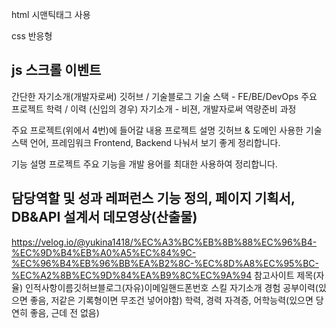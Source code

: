 html
시맨틱태그 사용

css
반응형

js
스크롤 이벤트
-----------------------------------------
간단한 자기소개(개발자로써)
깃허브 / 기술블로그
기술 스택 - FE/BE/DevOps
주요 프로젝트
학력 / 이력
(신입의 경우) 자기소개 - 비젼, 개발자로써 역량준비 과정


주요 프로젝트(위에서 4번)에 들어갈 내용
프로젝트 설명
깃허브 & 도메인
사용한 기술 스택
언어, 프레임워크
Frontend, Backend 나눠서 보기 좋게 정리합니다.

기능 설명
프로젝트 주요 기능을 개발 용어를 최대한 사용하여 정리합니다.

담당역할 및 성과
레퍼런스
기능 정의, 페이지 기획서, DB&API 설계서
데모영상(산출물)
-------------------------------------------
https://velog.io/@yukina1418/%EC%A3%BC%EB%8B%88%EC%96%B4-%EC%9D%B4%EB%A0%A5%EC%84%9C-%EC%96%B4%EB%96%BB%EA%B2%8C-%EC%8D%A8%EC%95%BC-%EC%A2%8B%EC%9D%84%EA%B9%8C%EC%9A%94
참고사이트
제목(자율)
인적사항이름깃허브블로그(자유)이메일핸드폰번호
스킬
자기소개
경험
공부이력(있으면 좋음, 저같은 기록형이면 무조건 넣어야함)
학력, 경력
자격증, 어학능력(있으면 당연히 좋음, 근데 전 없음)